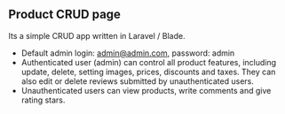 

## Product CRUD page

Its a simple CRUD app written in Laravel / Blade.<br>
- Default admin login: admin@admin.com, password: admin
- Authenticated user (admin) can control all product features, including update, delete, setting images, prices, discounts and taxes. They can also edit or delete reviews submitted by unauthenticated users.
- Unauthenticated users can view products, write comments and give rating stars.

